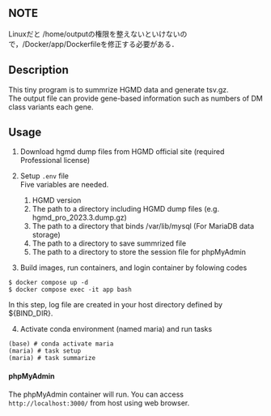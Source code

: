 ## NOTE
Linuxだと /home/outputの権限を整えないといけないので，/Docker/app/Dockerfileを修正する必要がある．

## Description
This tiny program is to summrize HGMD data and generate tsv.gz.  
The output file can provide gene-based information such as numbers of DM class variants each gene.

## Usage
1. Download hgmd dump files from HGMD official site (required Professional license)
2. Setup `.env` file  
   Five variables are needed.
   
   1. HGMD version
   2. The path to a directory including HGMD dump files (e.g. hgmd_pro_2023.3.dump.gz)
   3. The path to a directory that binds /var/lib/mysql (For MariaDB data storage)
   4. The path to a directory to save summrized file
   5. The path to a directory to store the session file for phpMyAdmin
   
3. Build images, run containers, and login container by folowing codes
```
$ docker compose up -d
$ docker compose exec -it app bash
```
In this step, log file are created in your host directory defined by ${BIND_DIR}.

4. Activate conda environment (named maria) and run tasks
```
(base) # conda activate maria
(maria) # task setup
(maria) # task summarize
```


#### phpMyAdmin
The phpMyAdmin container will run. You can access `http://localhost:3000/` from host using web browser.

